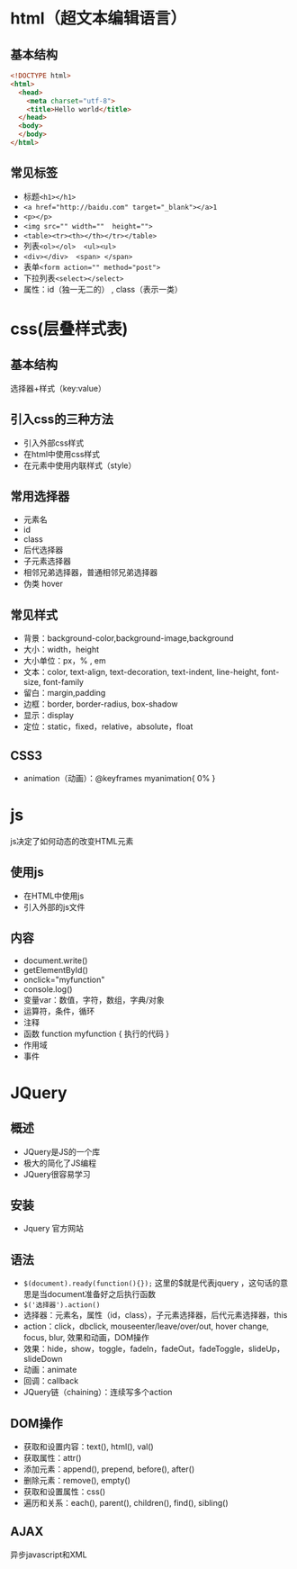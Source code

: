 # html（超文本编辑语言）

## 基本结构

```html
<!DOCTYPE html>
<html>
  <head>
    <meta charset="utf-8">
    <title>Hello world</title>
  </head>
  <body>
  </body>
</html>
```



## 常见标签

- 标题`<h1></h1>`
- `<a href="http://baidu.com" target="_blank"></a>1`
- `<p></p>`
- `<img src="" width=""  height="">`
- `<table><tr><th></th></tr></table>`
- 列表`<ol></ol>  <ul><ul>`
- `<div></div>  <span> </span>`
- 表单`<form action="" method="post">`
- 下拉列表`<select></select>`
- 属性：id（独一无二的） , class（表示一类） 

# css(层叠样式表)

## 基本结构

选择器+样式（key:value）

## 引入css的三种方法

- 引入外部css样式
- 在html中使用css样式
- 在元素中使用内联样式（style）

## 常用选择器

- 元素名
- id
- class
- 后代选择器
- 子元素选择器
- 相邻兄弟选择器，普通相邻兄弟选择器
- 伪类 hover

## 常见样式

- 背景：background-color,background-image,background
- 大小：width，height
- 大小单位：px，% , em
- 文本：color,  text-align, text-decoration, text-indent, line-height, font-size, font-family
- 留白：margin,padding
- 边框：border, border-radius, box-shadow
- 显示：display
- 定位：static，fixed，relative，absolute，float

## CSS3

- animation（动画）：@keyframes myanimation{ 0% }

# js

js决定了如何动态的改变HTML元素

## 使用js

- 在HTML中使用js
- 引入外部的js文件

## 内容

- document.write()
- getElementById()
- onclick="myfunction"
- console.log()
- 变量var：数值，字符，数组，字典/对象
- 运算符，条件，循环
- 注释
- 函数 function myfunction { 执行的代码 }
- 作用域
- 事件

# JQuery

##  概述

- JQuery是JS的一个库
- 极大的简化了JS编程
- JQuery很容易学习

## 安装

- Jquery  官方网站

## 语法

- `$(document).ready(function(){});` 这里的$就是代表jquery ，这句话的意思是当document准备好之后执行函数
- `$('选择器').action()`
- 选择器：元素名，属性（id，class），子元素选择器，后代元素选择器，this
- action：click，dbclick, mouseenter/leave/over/out, hover change, focus, blur, 效果和动画，DOM操作
- 效果：hide，show，toggle，fadeIn，fadeOut，fadeToggle，slideUp，slideDown
- 动画：animate
- 回调：callback
- JQuery链（chaining）：连续写多个action

## DOM操作

- 获取和设置内容：text(), html(), val()
- 获取属性：attr()
- 添加元素：append(), prepend, before(), after()
- 删除元素：remove(), empty()
- 获取和设置属性：css()
- 遍历和关系：each(), parent(), children(), find(), sibling()

## AJAX

异步javascript和XML